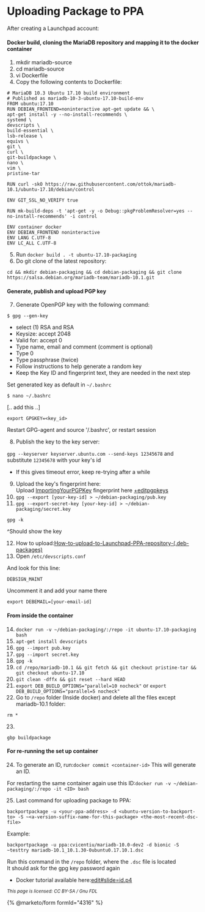 # Uploading Package to PPA

After creating a Launchpad account:

#### Docker build, cloning the MariaDB repository and mapping it to the docker container

1. mkdir mariadb-source
2. cd mariadb-source
3. vi Dockerfile
4. Copy the following contents to Dockerfile:

```
# MariaDB 10.3 Ubuntu 17.10 build environment
# Published as mariadb-10-3-ubuntu-17.10-build-env
FROM ubuntu:17.10
RUN DEBIAN_FRONTEND=noninteractive apt-get update && \
apt-get install -y --no-install-recommends \
systemd \
devscripts \
build-essential \
lsb-release \
equivs \
git \
curl \
git-buildpackage \
nano \
vim \
pristine-tar

RUN curl -skO https://raw.githubusercontent.com/ottok/mariadb-10.1/ubuntu-17.10/debian/control

ENV GIT_SSL_NO_VERIFY true

RUN mk-build-deps -t 'apt-get -y -o Debug::pkgProblemResolver=yes --no-install-recommends' -i control

ENV container docker
ENV DEBIAN_FRONTEND noninteractive
ENV LANG C.UTF-8
ENV LC_ALL C.UTF-8
```

5. Run `docker build . -t ubuntu-17.10-packaging`
6. Do git clone of the latest repository:

`cd && mkdir debian-packaging && cd debian-packaging && git clone https://salsa.debian.org/mariadb-team/mariadb-10.1.git`

#### Generate, publish and upload PGP key

7. Generate OpenPGP key with the following command:

`$ gpg --gen-key`

* select (1) RSA and RSA
* Keysize: accept 2048
* Valid for: accept 0
* Type name, email and comment (comment is optional)
* Type 0
* Type passphrase (twice)
* Follow instructions to help generate a random key
* Keep the Key ID and fingerprint text, they are needed in the next step

Set generated key as default in `~/.bashrc`

`$ nano ~/.bashrc`

\[.. add this ..]

`export GPGKEY=<key_id>`

Restart GPG-agent and source '/.bashrc', or restart session

8. Publish the key to the key server:

`gpg --keyserver keyserver.ubuntu.com --send-keys 12345678` and substitute `12345678` with your key's id

* If this gives timeout error, keep re-trying after a while

9. Upload the key's fingerprint here:\
   Upload [ImportingYourPGPKey](https://help.launchpad.net/YourAccount/ImportingYourPGPKey) fingerprint here [+editpgpkeys](https://launchpad.net/~rsurve/+editpgpkeys)
10. `gpg --export [your-key-id] > ~/debian-packaging/pub.key`
11. `gpg --export-secret-key [your-key-id] > ~/debian-packaging/secret.key`

`gpg -k`

^Should show the key

12. How to upload:[How-to-upload-to-Launchpad-PPA-repository-(.deb-packages)](https://github.com/exelearning/iteexe/wiki/How-to-upload-to-Launchpad-PPA-repository-\(.deb-packages\))
13. Open `/etc/devscripts.conf`

And look for this line:

`DEBSIGN_MAINT`

Uncomment it and add your name there

`export DEBEMAIL=[your-email-id]`

#### From inside the container

14. `docker run -v ~/debian-packaging/:/repo -it ubuntu-17.10-packaging bash`
15. `apt-get install devscripts`
16. `gpg --import pub.key`
17. `gpg --import secret.key`
18. `gpg -k`
19. `cd /repo/mariadb-10.1 && git fetch && git checkout pristine-tar && git checkout ubuntu-17.10`
20. `git clean -dffx && git reset --hard HEAD`
21. `export DEB_BUILD_OPTIONS="parallel=10 nocheck"` or `export DEB_BUILD_OPTIONS="parallel=5 nocheck"`
22. Go to `/repo` folder (Inside docker) and delete all the files except mariadb-10.1 folder:

`rm *`

23.

`gbp buildpackage`

#### For re-running the set up container

24. To generate an ID, run:`docker commit <container-id>` This will generate an ID.

For restarting the same container again use this ID:`docker run -v ~/debian-packaging/:/repo -it <ID> bash`

25. Last command for uploading package to PPA:

`backportpackage -u <your-ppa-address> -d <ubuntu-version-to-backport-to> -S ~<a-version-suffix-name-for-this-package> <the-most-recent-dsc-file>`

Example:

`backportpackage -u ppa:cvicentiu/mariadb-10.0-dev2 -d bionic -S ~testtry mariadb-10.1_10.1.30-0ubuntu0.17.10.1.dsc`

Run this command in the `/repo` folder, where the `.dsc` file is located\
It should ask for the gpg key password again

* Docker tutorial available here:[edit#slide=id.p4](https://docs.google.com/presentation/d/1euJrK7MJ9QRvwW33iwESIEo5Dyi7JWExIKFrISktFao/edit#slide=id.p4)

<sub>_This page is licensed: CC BY-SA / Gnu FDL_</sub>

{% @marketo/form formId="4316" %}
